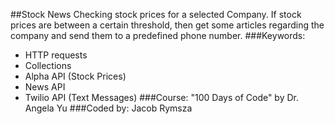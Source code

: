 ##Stock News
Checking stock prices for a selected Company. If stock prices are between a certain threshold, then get some articles regarding the company and send them to a predefined phone number.
###Keywords:
* HTTP requests
* Collections
* Alpha API (Stock Prices)
* News API
* Twilio API (Text Messages)
###Course:
"100 Days of Code" by Dr. Angela Yu
###Coded by:
Jacob Rymsza